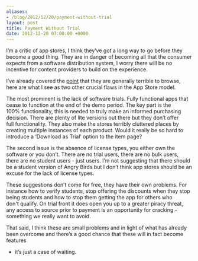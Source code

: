 ```yaml
---
aliases:
- /blog/2012/12/20/payment-without-trial
layout: post
title: Payment Without Trial
date: 2012-12-20 07:00:00 +0000
---
```

I’m a critic of app stores, I think they’ve got a long way to go before they
become a good thing. They are in danger of becoming all that the consumer
expects from a software distribution system, I worry there will be no incentive
for content providers to build on the experience.

I’ve already covered the [point](/blog/2012/12/08/scrapp-stores) that they
are generally terrible to browse, here are what I see as two other crucial
flaws in the App Store model.

The most prominent is the lack of software trials. Fully functional apps that
cease to function at the end of the demo period. The key part is the
100% functionality, this is needed to truly make an informed purchasing
decision. There are plenty of lite versions out there but they don’t offer
full functionality. They also make the stores terribly cluttered places by
creating multiple instances of each product. Would it really be so hard to
introduce a ‘Download as Trial’ option to the item page?

The second issue is the absence of license types, you either own the software
or you don’t. There are no trial users, there are no bulk users, there are no
student users - just users. I’m not suggesting that there should be a student
version of Angry Birds but I don’t think app stores should be an excuse for the
lack of license types.

These suggestions don’t come for free, they have their own problems. For
instance how to verify students, stop offering the discounts when they stop
being students and how to stop them getting the app for others who
don't qualify. On trial front it does open you up to a greater piracy threat,
any access to source prior to payment is an opportunity for cracking -
something we really want to avoid.

That said, I think these are small problems and in light of what has already
been overcome and there’s a good chance that these will in fact become features
- it’s just a case of waiting.

